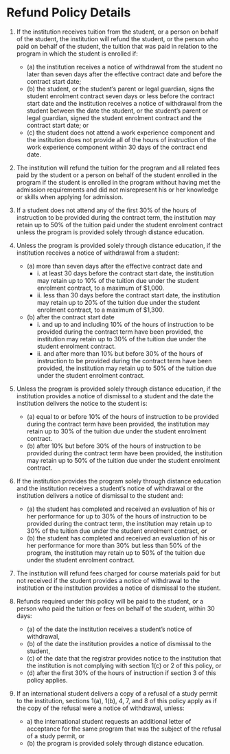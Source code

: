 # Refund Policy Details

1. If the institution receives tuition from the student, or a person on behalf of the student, the institution will refund the student, or the person who paid on behalf of the student, the tuition that was paid in relation to the program in which the student is enrolled if:  
    - (a) the institution receives a notice of withdrawal from the student no later than seven days after the effective contract date and before the contract start date;  
    -  (b) the student, or the student’s parent or legal guardian, signs the student enrolment contract seven days or less before the contract start date and the institution receives a notice of withdrawal from the student between the date the student, or the student’s parent or legal guardian, signed the student enrolment contract and the contract start date; or  
    - (c) the student does not attend a work experience component and the institution does not provide all of the hours of instruction of the work experience component within 30 days of the contract end date.

1. The institution will refund the tuition for the program and all related fees paid by the student or a person on behalf of the student enrolled in the program if the student is enrolled in the program without having met the admission requirements and did not misrepresent his or her knowledge or skills when applying for admission.

1. If a student does not attend any of the first 30% of the hours of instruction to be provided during the contract term, the institution may retain up to 50% of the tuition paid under the student enrolment contract unless the program is provided solely through distance education.

1. Unless the program is provided solely through distance education, if the institution receives a notice of withdrawal from a student:
    - (a)  more than seven days after the effective contract date and
        - i. at least 30 days before the contract start date, the institution may retain up to 10% of the tuition due under the student enrolment contract, to a maximum of $1,000.
        - ii. less than 30 days before the contract start date, the institution may retain up to 20% of the tuition due under the student enrolment contract, to a maximum of $1,300.
    - (b) after the contract start date
        - i. and up to and including 10% of the hours of instruction to be provided during the contract term have been provided, the institution may retain up to 30% of the tuition due under the student enrolment contract.
        - ii. and after more than 10% but before 30% of the hours of instruction to be provided during the contract term have been provided, the institution may retain up to 50% of the tuition due under the student enrolment contract.

1. Unless the program is provided solely through distance education, if the institution provides a notice of dismissal to a student and the date the institution delivers the notice to the student is:
    - (a) equal to or before 10% of the hours of instruction to be provided during the contract term have been provided, the institution may retain up to 30% of the tuition due under the student enrolment contract.
    - (b) after 10% but before 30% of the hours of instruction to be provided during the contract term have been provided, the institution may retain up to 50% of the tuition due under the student enrolment contract.

1. If the institution provides the program solely through distance education and the institution receives a student’s notice of withdrawal or the institution delivers a notice of dismissal to the student and:

    - (a) the student has completed and received an evaluation of his or her performance for up to 30% of the hours of instruction to be provided during the contract term, the institution may retain up to 30% of the tuition due under the student enrolment contract, or
    - (b) the student has completed and received an evaluation of his or her performance for more than 30% but less than 50% of the program, the institution may retain up to 50% of the tuition due under the student enrolment contract.

1. The institution will refund fees charged for course materials paid for but not received if the student provides a notice of withdrawal to the institution or the institution provides a notice of dismissal to the student.

1. Refunds required under this policy will be paid to the student, or a person who paid the tuition or fees on behalf of the student, within 30 days:

    - (a) of the date the institution receives a student’s notice of withdrawal,
    - (b) of the date the institution provides a notice of dismissal to the student,
    - (c) of the date that the registrar provides notice to the institution that the institution is not complying with section 1(c) or 2 of this policy, or
    - (d) after the first 30% of the hours of instruction if section 3 of this policy applies.

1. If an international student delivers a copy of a refusal of a study permit to the institution, sections 1(a), 1(b), 4, 7, and 8 of this policy apply as if the copy of the refusal were a notice of withdrawal, unless:

    - a) the international student requests an additional letter of acceptance for the same program that was the subject of the refusal of a study permit, or
    - (b) the program is provided solely through distance education.